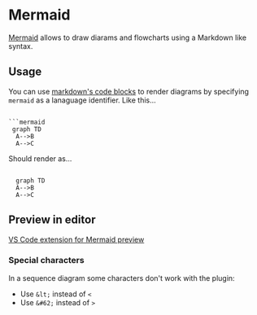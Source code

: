 # Mermaid

[Mermaid](https://mermaidjs.github.io/) allows to draw diarams and flowcharts using a Markdown like syntax.

## Usage

You can use [markdown's code blocks](https://help.github.com/en/articles/creating-and-highlighting-code-blocks) to render diagrams by specifying `mermaid` as a lanaguage identifier. Like this...

```mermaidSyntax

```mermaid
 graph TD
  A-->B
  A-->C
``````

Should render as...

```mermaid

  graph TD
  A-->B
  A-->C

```

## Preview in editor

[VS Code extension for Mermaid preview](https://marketplace.visualstudio.com/items?itemName=vstirbu.vscode-mermaid-preview)

### Special characters
In a sequence diagram some characters don't work with the plugin:

- Use `&lt;` instead of `<`
- Use `&#62;` instead of `>`